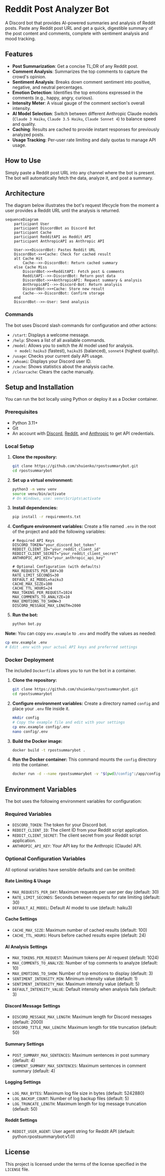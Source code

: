 # Reddit Post Analyzer Bot

A Discord bot that provides AI-powered summaries and analysis of Reddit posts. Paste any Reddit post URL and get a quick, digestible summary of the post content and comments, complete with sentiment analysis and mood tracking.

## Features

- **Post Summarization**: Get a concise TL;DR of any Reddit post.
- **Comment Analysis**: Summarizes the top comments to capture the crowd's opinion.
- **Sentiment Analysis**: Breaks down comment sentiment into positive, negative, and neutral percentages.
- **Emotion Detection**: Identifies the top emotions expressed in the comments (e.g., happy, angry, curious).
- **Intensity Meter**: A visual gauge of the comment section's overall intensity.
- **AI Model Selection**: Switch between different Anthropic Claude models (`Claude 3 Haiku`, `Claude 3.5 Haiku`, `Claude Sonnet 4`) to balance speed and quality.
- **Caching**: Results are cached to provide instant responses for previously analyzed posts.
- **Usage Tracking**: Per-user rate limiting and daily quotas to manage API usage.

## How to Use

Simply paste a Reddit post URL into any channel where the bot is present. The bot will automatically fetch the data, analyze it, and post a summary.

## Architecture

The diagram below illustrates the bot's request lifecycle from the moment a user provides a Reddit URL until the analysis is returned.

```mermaid
sequenceDiagram
    participant User
    participant DiscordBot as Discord Bot
    participant Cache
    participant RedditAPI as Reddit API
    participant AnthropicAPI as Anthropic API

    User->>+DiscordBot: Pastes Reddit URL
    DiscordBot->>+Cache: Check for cached result
    alt Cache Hit
        Cache-->>-DiscordBot: Return cached summary
    else Cache Miss
        DiscordBot->>+RedditAPI: Fetch post & comments
        RedditAPI-->>-DiscordBot: Return post data
        DiscordBot->>+AnthropicAPI: Request summary & analysis
        AnthropicAPI-->>-Discord-Bot: Return analysis
        DiscordBot->>+Cache: Store new result
        Cache-->>-DiscordBot: Confirm storage
    end
    DiscordBot-->>-User: Send analysis
```

### Commands

The bot uses Discord slash commands for configuration and other actions:

-   `/start`: Displays a welcome message.
-   `/help`: Shows a list of all available commands.
-   `/model`: Allows you to switch the AI model used for analysis.
    -   `model`: `haiku3` (fastest), `haiku35` (balanced), `sonnet4` (highest quality).
-   `/usage`: Checks your current daily API usage.
-   `/whoami`: Displays your Discord user ID.
-   `/cache`: Shows statistics about the analysis cache.
-   `/clearcache`: Clears the cache manually.

## Setup and Installation

You can run the bot locally using Python or deploy it as a Docker container.

### Prerequisites

-   Python 3.11+
-   Git
-   An account with [Discord](https://discord.com/developers/applications), [Reddit](https://www.reddit.com/prefs/apps), and [Anthropic](https://console.anthropic.com/) to get API credentials.

### Local Setup

1.  **Clone the repository:**
    ```bash
    git clone https://github.com/shuienko/rpostsummarybot.git
    cd rpostsummarybot
    ```

2.  **Set up a virtual environment:**
    ```bash
    python3 -m venv venv
    source venv/bin/activate
    # On Windows, use: venv\Scripts\activate
    ```

3.  **Install dependencies:**
    ```bash
    pip install -r requirements.txt
    ```

4.  **Configure environment variables:**
    Create a file named `.env` in the root of the project and add the following variables:
    ```env
    # Required API Keys
    DISCORD_TOKEN="your_discord_bot_token"
    REDDIT_CLIENT_ID="your_reddit_client_id"
    REDDIT_CLIENT_SECRET="your_reddit_client_secret"
    ANTHROPIC_API_KEY="your_anthropic_api_key"
    
    # Optional Configuration (with defaults)
    MAX_REQUESTS_PER_DAY=30
    RATE_LIMIT_SECONDS=30
    DEFAULT_AI_MODEL=haiku3
    CACHE_MAX_SIZE=100
    CACHE_TTL_HOURS=24
    MAX_TOKENS_PER_REQUEST=1024
    MAX_COMMENTS_TO_ANALYZE=10
    MAX_EMOTIONS_TO_SHOW=3
    DISCORD_MESSAGE_MAX_LENGTH=2000
    ```

5.  **Run the bot:**
    ```bash
    python bot.py
    ```

**Note:** You can copy `env.example` to `.env` and modify the values as needed:
```bash
cp env.example .env
# Edit .env with your actual API keys and preferred settings
```

### Docker Deployment

The included `Dockerfile` allows you to run the bot in a container.

1.  **Clone the repository:**
    ```bash
    git clone https://github.com/shuienko/rpostsummarybot.git
    cd rpostsummarybot
    ```

2.  **Configure environment variables:**
    Create a directory named `config` and place your `.env` file inside it.
    ```bash
    mkdir config
    # Copy the example file and edit with your settings
    cp env.example config/.env
    nano config/.env
    ```

3.  **Build the Docker image:**
    ```bash
    docker build -t rpostsummarybot .
    ```

4.  **Run the Docker container:**
    This command mounts the `config` directory into the container.
    ```bash
    docker run -d --name rpostsummarybot -v "$(pwd)/config":/app/config rpostsummarybot
    ```

## Environment Variables

The bot uses the following environment variables for configuration:

### Required Variables
-   `DISCORD_TOKEN`: The token for your Discord bot.
-   `REDDIT_CLIENT_ID`: The client ID from your Reddit script application.
-   `REDDIT_CLIENT_SECRET`: The client secret from your Reddit script application.
-   `ANTHROPIC_API_KEY`: Your API key for the Anthropic (Claude) API.

### Optional Configuration Variables
All optional variables have sensible defaults and can be omitted:

#### Rate Limiting & Usage
-   `MAX_REQUESTS_PER_DAY`: Maximum requests per user per day (default: 30)
-   `RATE_LIMIT_SECONDS`: Seconds between requests for rate limiting (default: 30)
-   `DEFAULT_AI_MODEL`: Default AI model to use (default: haiku3)

#### Cache Settings
-   `CACHE_MAX_SIZE`: Maximum number of cached results (default: 100)
-   `CACHE_TTL_HOURS`: Hours before cached results expire (default: 24)

#### AI Analysis Settings
-   `MAX_TOKENS_PER_REQUEST`: Maximum tokens per AI request (default: 1024)
-   `MAX_COMMENTS_TO_ANALYZE`: Number of top comments to analyze (default: 10)
-   `MAX_EMOTIONS_TO_SHOW`: Number of top emotions to display (default: 3)
-   `SENTIMENT_INTENSITY_MIN`: Minimum intensity value (default: 1)
-   `SENTIMENT_INTENSITY_MAX`: Maximum intensity value (default: 5)
-   `DEFAULT_INTENSITY_VALUE`: Default intensity when analysis fails (default: 3)

#### Discord Message Settings
-   `DISCORD_MESSAGE_MAX_LENGTH`: Maximum length for Discord messages (default: 2000)
-   `DISCORD_TITLE_MAX_LENGTH`: Maximum length for title truncation (default: 50)

#### Summary Settings
-   `POST_SUMMARY_MAX_SENTENCES`: Maximum sentences in post summary (default: 4)
-   `COMMENT_SUMMARY_MAX_SENTENCES`: Maximum sentences in comment summary (default: 4)

#### Logging Settings
-   `LOG_MAX_BYTES`: Maximum log file size in bytes (default: 5242880)
-   `LOG_BACKUP_COUNT`: Number of log backup files (default: 5)
-   `LOG_TRUNCATE_LENGTH`: Maximum length for log message truncation (default: 50)

#### Reddit Settings
-   `REDDIT_USER_AGENT`: User agent string for Reddit API (default: python:rpostsummarybot:v1.0)

## License

This project is licensed under the terms of the license specified in the `LICENSE` file. 